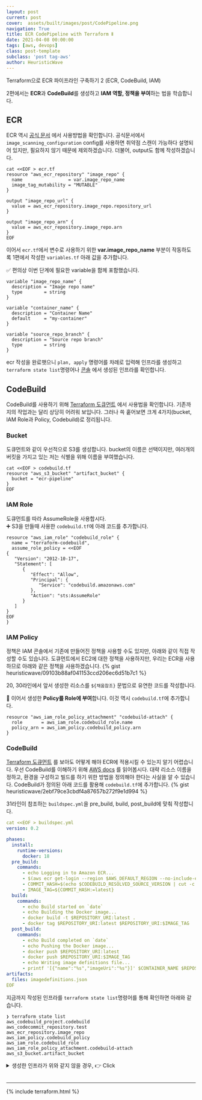 ```yaml
---
layout: post
current: post
cover:  assets/built/images/post/CodePipeline.png
navigation: True
title: ECR CodePipeline with Terraform Ⅱ
date: 2021-04-08 00:00:00
tags: [aws, devops]
class: post-template
subclass: 'post tag-aws'
author: HeuristicWave
---
```


Terraform으로 ECR 파이프라인 구축하기 2 (ECR, CodeBuild, IAM)

2편에서는 **ECR**과 **CodeBuild**를 생성하고 **IAM 역할, 정책을 부여**하는 법을 학습합니다.

## ECR
ECR 역시 [공식 문서](https://registry.terraform.io/providers/hashicorp/aws/latest/docs/resources/ecr_repository) 에서 사용방법을 확인합니다.
공식문서에서 `image_scanning_configuration` config를 사용하면 취약점 스캔이 가능하다 설명되어 있지만, 필요하지 않기 때문에 제외하겠습니다.
더불어, output도 함께 작성하겠습니다.
```shell
cat <<EOF > ecr.tf
resource "aws_ecr_repository" "image_repo" {
  name                 = var.image_repo_name
  image_tag_mutability = "MUTABLE"
}

output "image_repo_url" {
  value = aws_ecr_repository.image_repo.repository_url
}

output "image_repo_arn" {
  value = aws_ecr_repository.image_repo.arn
}
EOF
```
이어서 `ecr.tf`에서 변수로 사용하기 위한 **var.image_repo_name** 부분이 작동하도록 1편에서 작성한 `variables.tf` 아래 값을 추가합니다.

✅ 편의상 이번 단계에 필요한 variable을 함께 포함했습니다.
```
variable "image_repo_name" {
  description = "Image repo name"
  type        = string
}

variable "container_name" {
  description = "Container Name"
  default     = "my-container"
}

variable "source_repo_branch" {
  description = "Source repo branch"
  type        = string
}
```
ecr 작성을 완료햇으니 `plan, apply` 명령어를 차례로 입력해 인프라를 생성하고 `terraform state list`명령어나 [콘솔](https://console.aws.amazon.com/ecr/home) 에서 생성된 인프라를 확인합니다.

## CodeBuild
CodeBuild를 사용하기 위해 [Terraform 도큐먼트](https://registry.terraform.io/providers/hashicorp/aws/latest/docs/resources/codebuild_project) 에서 사용법을 확인합니다.
기존까지의 작업과는 달리 상당히 어려워 보입니다. 그러나 쓱 훝어보면 크게 4가지(bucket, IAM Role과 Policy, Codebuild)로 정리됩니다.

### Bucket
도큐먼트와 같이 우선적으로 S3를 생성합니다. bucket의 이름은 선택이지만, 여러개의 버킷을 가지고 있는 저는 식별을 위해 이름을 부여했습니다.
```shell
cat <<EOF > codebuild.tf
resource "aws_s3_bucket" "artifact_bucket" {
  bucket = "ecr-pipeline"
}
EOF
```

### IAM Role
도큐먼트를 따라 AssumeRole을 사용합시다. <br>
➕ S3을 만들때 사용한 `codebuild.tf`에 아래 코드를 추가합니다.
```
resource "aws_iam_role" "codebuild_role" {
  name = "terraform-codebuild",
  assume_role_policy = <<EOF
{
   "Version": "2012-10-17",
   "Statement": [
      {
         "Effect": "Allow",
         "Principal": {
            "Service": "codebuild.amazonaws.com"
         },
         "Action": "sts:AssumeRole"
      }
   ]
}
EOF
}
```

### IAM Policy
정책은 IAM 콘솔에서 기존에 만들어진 정책을 사용할 수도 있지만, 아래와 같이 직접 작성할 수도 있습니다.
도큐먼트에서 EC2에 대한 정책을 사용하지만, 우리는 ECR을 사용하므로 아래와 같은 정책을 사용하겠습니다.
{% gist heuristicwave/09103b88af041153ccd206ec6d51b7c1 %}

20, 30라인에서 앞서 생성한 리소스를 `${채움참조}` 문법으로 유연한 코드를 작성합니다.

🚩 이어서 생성한 **Policy를 Role에 부여**합니다. 이것 역시 `codebuild.tf`에 추가합니다.
```
resource "aws_iam_role_policy_attachment" "codebuild-attach" {
  role       = aws_iam_role.codebuild_role.name
  policy_arn = aws_iam_policy.codebuild_policy.arn
}
```

### CodeBuild
[Terraform 도큐먼트](https://registry.terraform.io/providers/hashicorp/aws/latest/docs/resources/codebuild_project) 를 보아도 어떻게 해야 ECR에 적용시킬 수 있는지 알기 어렵습니다.
우선 CodeBuild를 이해하기 위해 [AWS docs](https://docs.aws.amazon.com/ko_kr/codebuild/latest/userguide/sample-docker.html) 를 읽어봅시다.
대략 리소스 이름을 정하고, 환경을 구성하고 빌드를 하기 위한 방법을 정의해야 한다는 사실을 알 수 있습니다.
CodeBuild가 정의된 아래 코드를 활용해 `codebuild.tf`에 추가합니다.
{% gist heuristicwave/2ebf79ce3cbdf4a87657b272f9e1d994 %}

31라인이 참조하는 `buildspec.yml`을 pre_build, build, post_build에 맞춰 작성합니다.
```yaml
cat <<EOF > buildspec.yml
version: 0.2

phases:
  install:
    runtime-versions:
      docker: 18
  pre_build:
    commands:
      - echo Logging in to Amazon ECR...
      - $(aws ecr get-login --region $AWS_DEFAULT_REGION --no-include-email)
      - COMMIT_HASH=$(echo $CODEBUILD_RESOLVED_SOURCE_VERSION | cut -c 1-7)
      - IMAGE_TAG=${COMMIT_HASH:=latest}
  build:
    commands:
      - echo Build started on `date`
      - echo Building the Docker image...
      - docker build -t $REPOSITORY_URI:latest .
      - docker tag $REPOSITORY_URI:latest $REPOSITORY_URI:$IMAGE_TAG
  post_build:
    commands:
      - echo Build completed on `date`
      - echo Pushing the Docker image...
      - docker push $REPOSITORY_URI:latest
      - docker push $REPOSITORY_URI:$IMAGE_TAG
      - echo Writing image definitions file...
      - printf '[{"name":"%s","imageUri":"%s"}]' $CONTAINER_NAME $REPOSITORY_URI:$IMAGE_TAG > imagedefinitions.json
artifacts:
  files: imagedefinitions.json
EOF
```

지금까지 작성된 인프라를 `terraform state list`명령어를 통해 확인하면 아래와 같습니다.
```shell
❯ terraform state list
aws_codebuild_project.codebuild
aws_codecommit_repository.test
aws_ecr_repository.image_repo
aws_iam_policy.codebuild_policy
aws_iam_role.codebuild_role
aws_iam_role_policy_attachment.codebuild-attach
aws_s3_bucket.artifact_bucket
```

<details><summary markdown="span">생성한 인프라가 위와 같지 않을 경우, 👉 Click</summary>

실수로 의도치 않은 인프라가 프로비저닝 되었다면 2가지 방법을 통해 원 상태로 복구 할 수 있습니다.
1. `terraform destroy` 명령어로 특정 인프라만 되돌리거나 프로비저닝 하고싶은 경우, `-target` 옵션과 함께 resource 명으로 명령어를 작성합니다. <br>
   *예시) terraform destory -target aws_vpc.main*
2. 잘못 작성한 코드를 수정 후, `terraform apply`명령어를 적용하여 최신 상태의 인프라를 반영합니다.

</details>


<br>


---

{% include terraform.html %}

<br>